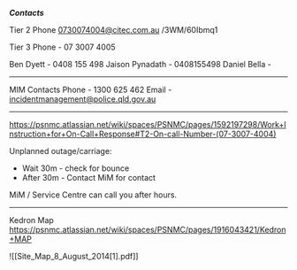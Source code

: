 
***Contacts***

Tier 2 Phone
0730074004@citec.com.au
/3WM/60Ibmq1

Tier 3 Phone - 07 3007 4005

Ben Dyett - 0408 155 498
Jaison Pynadath - 0408155498
Daniel Bella - 

---
MIM Contacts
Phone - 1300 625 462
Email - incidentmanagement@police.qld.gov.au

---

https://psnmc.atlassian.net/wiki/spaces/PSNMC/pages/1592197298/Work+Instruction+for+On-Call+Response#T2-On-call-Number-(07-3007-4004)

Unplanned outage/carriage:
- Wait 30m - check for bounce
- After 30m - Contact MiM for contact

MiM / Service Centre can call you after hours.


---









Kedron Map
https://psnmc.atlassian.net/wiki/spaces/PSNMC/pages/1916043421/Kedron+MAP

![[Site_Map_8_August_2014[1].pdf]]